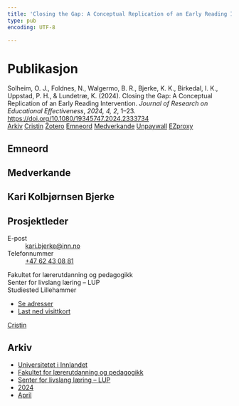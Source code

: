 ```yaml
---
title: 'Closing the Gap: A Conceptual Replication of an Early Reading Intervention'
type: pub
encoding: UTF-8

---
```

<h1>Publikasjon</h1>
<article id="csl-bib-container-DVGP6NUZ" class="csl-bib-container">
  <div class="csl-bib-body"> <div class="csl-entry">Solheim, O. J., Foldnes, N., Walgermo, B. R., Bjerke, K. K., Birkedal, I. K., Uppstad, P. H., &#38; Lundetræ, K. (2024). Closing the Gap: A Conceptual Replication of an Early Reading Intervention. <i>Journal of Research on Educational Effectiveness</i>, <i>2024, 4, 2</i>, 1–23. <a href="https://doi.org/10.1080/19345747.2024.2333734">https://doi.org/10.1080/19345747.2024.2333734</a></div> </div>
  <div class="csl-bib-buttons">
    <a href="#taxonomy-article-DVGP6NUZ" alt="archive" class="csl-bib-button">Arkiv</a>
    <a href="https://app.cristin.no/results/show.jsf?id=2258675" alt="Cristin" class="csl-bib-button">Cristin</a>
    <a href="http://zotero.org/groups/5881554/items/DVGP6NUZ" alt="Zotero" class="csl-bib-button">Zotero</a>
    <a href="#keywords-article-DVGP6NUZ" alt="keywords" class="csl-bib-button">Emneord</a>
    <a href="#contributors-article-DVGP6NUZ" alt="contributors" class="csl-bib-button">Medverkande</a>
    <a href="https://www.tandfonline.com/doi/pdf/10.1080/19345747.2024.2333734?needAccess=true" alt="Unpaywall" class="csl-bib-button">Unpaywall</a>
    <a href="https://www.tandfonline.com/doi/pdf/10.1080/19345747.2024.2333734?needAccess=true" alt="EZproxy" class="csl-bib-button">EZproxy</a>
  </div>
  <div id="csl-bib-meta-container-DVGP6NUZ"></div>
</article>
<div id="csl-bib-meta-DVGP6NUZ" class="csl-bib-meta">
  <article id="keywords-article-DVGP6NUZ" class="keywords-article">
    <h1>Emneord</h1>
    
  </article>
  <article id="contributors-article-DVGP6NUZ" class="contributors-article">
    <h1>Medverkande</h1>
    <div class="personas"> <div class="vrtx-hinn-person-card"> <div class="photo"> <i class="lar la-user-circle missing-person"></i> </div> <div class="info"> <hgroup><h1>Kari Kolbjørnsen Bjerke</h1> <h2>Prosjektleder</h2> </hgroup><dl> <dt>E-post</dt> <dd> <a href="mailto:kari.bjerke@inn.no">kari.bjerke@inn.no</a> </dd> <dt>Telefonnummer</dt> <dd><a href="tel:+4762430881"> +47 62 43 08 81 </a></dd> </dl> <p> Fakultet for lærerutdanning og pedagogikk<br> Senter for livslang læring – LUP<br> Studiested Lillehammer </p> <ul class="vrtx-hinn-links"> <li><a href="https://www.inn.no/finn-en-ansatt/kari-bjerke.html#vrtx-hinn-addresses">Se adresser</a></li> <li><a href="https://www.inn.no/finn-en-ansatt/kari-bjerke.html?vrtx=vcf">Last ned visittkort</a></li> </ul> </div> </div> <a href="https://app.cristin.no/persons/show.jsf?id=1347800" alt="Cristin URL" class="personas-cristin">Cristin</a> </div>
  </article>
  <article id="taxonomy-article-DVGP6NUZ" class="taxonomy-article">
    <h1>Arkiv</h1>
    <ul>
      <li><a href="{{< params subfolder >}}nn/archive/?key=3DCRN523">Universitetet i Innlandet</a></li>
      <li><a href="{{< params subfolder >}}nn/archive/?key=WYNZA47F">Fakultet for lærerutdanning og pedagogikk</a></li>
      <li><a href="{{< params subfolder >}}nn/archive/?key=QB7HPZ24">Senter for livslang læring – LUP</a></li>
      <li><a href="{{< params subfolder >}}nn/archive/?key=4PZQWHA8">2024</a></li>
      <li><a href="{{< params subfolder >}}nn/archive/?key=5YYQEKBT">April</a></li>
    </ul>
  </article>
</div>
